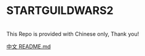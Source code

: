 # STARTGUILDWARS2

<br>This Repo is provided with Chinese only, Thank you!<br>

[中文 README.md](./README-zh.md)
